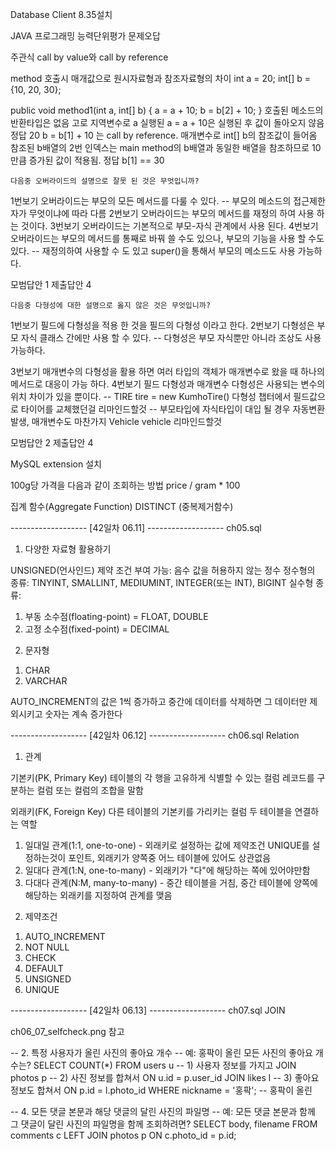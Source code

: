 Database Client 8.35설치

JAVA 프로그래밍 능력단위평가 문제오답

주관식
call by value와 call by reference

method 호출시 매개값으로 원시자료형과 참조자료형의 차이
int a = 20;
int[] b = {10, 20, 30};

public void method1(int a, int[] b) {
  a = a + 10;
  b = b[2] + 10;
}
호출된 메소드의 반환타입은 없음 고로 지역변수로 a 실행된 
a = a + 10은 실행된 후 값이 돌아오지 않음 정답 20
b = b[1] + 10 는 call by reference. 매개변수로 int[] b의 참조값이 들어옴
참조된 b배열의 2번 인덱스는 main method의 b배열과 동일한 배열을 참조하므로
10만큼 증가된 값이 적용됨. 정답 b[1] == 30


	다음중 오버라이드의 설명으로 잘못 된 것은 무엇입니까?

1번보기	오버라이드는 부모의 모든 메서드를 다룰 수 있다. 
-- 부모의 메소드의 접근제한자가 무엇이냐에 따라 다름 
2번보기	오버라이드는 부모의 메서드를 재정의 하여 사용 하는 것이다.
3번보기	오버라이드는 기본적으로 부모-자식 관계에서 사용 된다.
4번보기	오버라이드는 부모의 메서드를 통째로 바꿔 쓸 수도 있으나, 부모의 기능을 사용 할 수도 있다. 
-- 재정의하여 사용할 수 도 있고 super()을 통해서 부모의 메소드도 사용 가능하다.

모범답안	1	제출답안	4

	다음중 다형성에 대한 설명으로 옳지 않은 것은 무엇입니까?

1번보기	필드에 다형성을 적용 한 것을 필드의 다형성 이라고 한다.
2번보기	다형성은 부모 자식 클래스 간에만 사용 할 수 있다.
-- 다형성은 부모 자식뿐만 아니라 조상도 사용 가능하다.

3번보기	매개변수의 다형성을 활용 하면 여러 타입의 객체가 매개변수로 왔을 때 하나의 메서드로 대응이 가능 하다.
4번보기	필드 다형성과 매개변수 다형성은 사용되는 변수의 위치 차이가 있을 뿐이다.
-- TIRE tire = new KumhoTire() 다형성 챕터에서 필드값으로 타이어를 교체했던걸 리마인드할것
-- 부모타입에 자식타입이 대입 될 경우 자동변환발생, 매개변수도 마찬가지 Vehicle vehicle 리마인드할것

모범답안	2	제출답안	4


MySQL extension 설치

100g당 가격을 다음과 같이 조회하는 방법
price / gram * 100

집계 함수(Aggregate Function)
DISTINCT (중복제거함수)


-------------------  [42일차 06.11] ------------------- 
ch05.sql

1. 다양한 자료형 활용하기

UNSIGNED(언사인드) 제약 조건 부여 가능: 음수 값을 허용하지 않는 정수
정수형의 종류: TINYINT, SMALLINT, MEDIUMINT, INTEGER(또는 INT), BIGINT
실수형 종류: 
1) 부동 소수점(floating-point) = FLOAT, DOUBLE
2) 고정 소수점(fixed-point) = DECIMAL


2. 문자형
1) CHAR
2) VARCHAR 

AUTO_INCREMENT의 값은 1씩 증가하고 중간에 데이터를 삭제하면 그 데이터만 제외시키고
숫자는 계속 증가한다

-------------------  [42일차 06.12] ------------------- 
ch06.sql Relation

1. 관계

기본키(PK, Primary Key)
테이블의 각 행을 고유하게 식별할 수 있는 컬럼
레코드를 구분하는 컬럼 또는 컬럼의 조합을 말함

외래키(FK, Foreign Key)
다른 테이블의 기본키를 가리키는 컬럼
두 테이블을 연결하는 역할

1) 일대일 관계(1:1, one-to-one) - 외래키로 설정하는 값에 제약조건 UNIQUE를 설정하는것이 포인트, 외래키가 양쪽중 어느 테이블에 있어도 상관없음
2) 일대다 관계(1:N, one-to-many) - 외래키가 "다"에 해당하는 쪽에 있어야만함
3) 다대다 관계(N:M, many-to-many) - 중간 테이블을 거침, 중간 테이블에 양쪽에 해당하는 외래키를 지정하여 관계를 맺음

2. 제약조건

1) AUTO_INCREMENT
2) NOT NULL
3) CHECK
4) DEFAULT
5) UNSIGNED
6) UNIQUE

-------------------  [42일차 06.13] ------------------- 
ch07.sql JOIN

ch06_07_selfcheck.png 참고

-- 2. 특정 사용자가 올린 사진의 좋아요 개수
-- 예: 홍팍이 올린 모든 사진의 좋아요 개수는?
SELECT COUNT(*)
FROM users u -- 1) 사용자 정보를 가지고
JOIN photos p -- 2) 사진 정보를 합쳐서
  ON u.id = p.user_id
JOIN likes l -- 3) 좋아요 정보도 합쳐서
  ON p.id = l.photo_id
WHERE nickname = '홍팍'; -- 홍팍이 올린

-- 4. 모든 댓글 본문과 해당 댓글의 달린 사진의 파일명
-- 예: 모든 댓글 본문과 함께 그 댓글이 달린 사진의 파일명을 함께 조회하려면?
SELECT body, filename
FROM comments c
LEFT JOIN photos p ON c.photo_id = p.id;